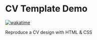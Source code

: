 # CV Template Demo

[![wakatime](https://wakatime.com/badge/user/1d450513-0859-4fa4-a5aa-402cb3ea4b38/project/018cfdee-df58-4304-9dd4-953f05bd36e9.svg)](https://wakatime.com/badge/user/1d450513-0859-4fa4-a5aa-402cb3ea4b38/project/018cfdee-df58-4304-9dd4-953f05bd36e9)

Reproduce a CV design with HTML &amp; CSS
